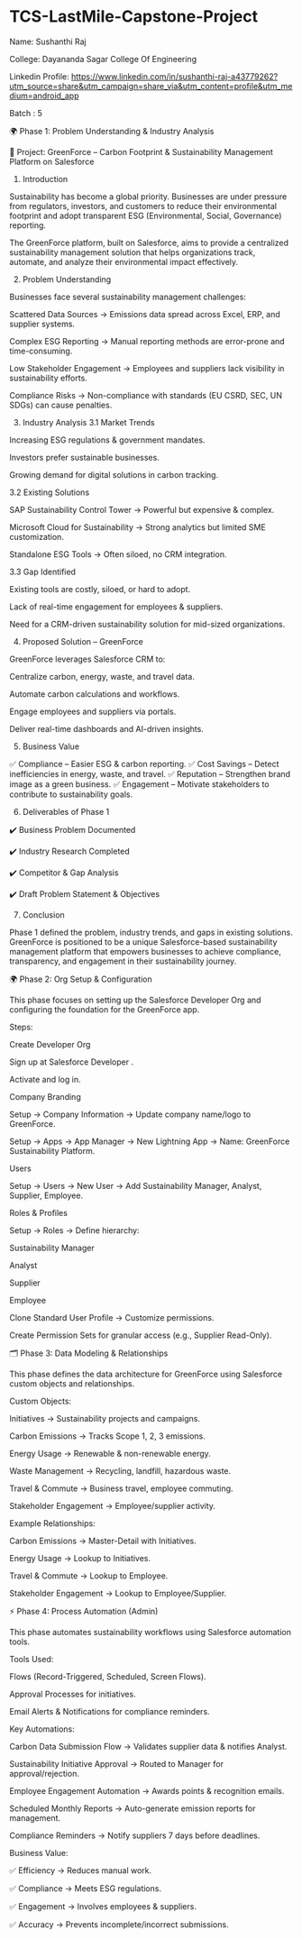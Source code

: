 # TCS-LastMile-Capstone-Project

Name: Sushanthi Raj

College: Dayananda Sagar College Of Engineering

Linkedin Profile: https://www.linkedin.com/in/sushanthi-raj-a43779262?utm_source=share&utm_campaign=share_via&utm_content=profile&utm_medium=android_app

Batch : 5


🌍 Phase 1: Problem Understanding & Industry Analysis

📌 Project: GreenForce – Carbon Footprint & Sustainability Management Platform on Salesforce
1. Introduction

Sustainability has become a global priority. Businesses are under pressure from regulators, investors, and customers to reduce their environmental footprint and adopt transparent ESG (Environmental, Social, Governance) reporting.

The GreenForce platform, built on Salesforce, aims to provide a centralized sustainability management solution that helps organizations track, automate, and analyze their environmental impact effectively.

2. Problem Understanding

Businesses face several sustainability management challenges:

Scattered Data Sources → Emissions data spread across Excel, ERP, and supplier systems.

Complex ESG Reporting → Manual reporting methods are error-prone and time-consuming.

Low Stakeholder Engagement → Employees and suppliers lack visibility in sustainability efforts.

Compliance Risks → Non-compliance with standards (EU CSRD, SEC, UN SDGs) can cause penalties.

3. Industry Analysis
3.1 Market Trends

Increasing ESG regulations & government mandates.

Investors prefer sustainable businesses.

Growing demand for digital solutions in carbon tracking.

3.2 Existing Solutions

SAP Sustainability Control Tower → Powerful but expensive & complex.

Microsoft Cloud for Sustainability → Strong analytics but limited SME customization.

Standalone ESG Tools → Often siloed, no CRM integration.

3.3 Gap Identified

Existing tools are costly, siloed, or hard to adopt.

Lack of real-time engagement for employees & suppliers.

Need for a CRM-driven sustainability solution for mid-sized organizations.

4. Proposed Solution – GreenForce

GreenForce leverages Salesforce CRM to:

Centralize carbon, energy, waste, and travel data.

Automate carbon calculations and workflows.

Engage employees and suppliers via portals.

Deliver real-time dashboards and AI-driven insights.

5. Business Value

✅ Compliance – Easier ESG & carbon reporting.
✅ Cost Savings – Detect inefficiencies in energy, waste, and travel.
✅ Reputation – Strengthen brand image as a green business.
✅ Engagement – Motivate stakeholders to contribute to sustainability goals.

6. Deliverables of Phase 1

✔️ Business Problem Documented

✔️ Industry Research Completed

✔️ Competitor & Gap Analysis

✔️ Draft Problem Statement & Objectives

7. Conclusion

Phase 1 defined the problem, industry trends, and gaps in existing solutions. GreenForce is positioned to be a unique Salesforce-based sustainability management platform that empowers businesses to achieve compliance, transparency, and engagement in their sustainability journey.

🌍 Phase 2: Org Setup & Configuration

This phase focuses on setting up the Salesforce Developer Org and configuring the foundation for the GreenForce app.

Steps:

Create Developer Org

Sign up at Salesforce Developer
.

Activate and log in.

Company Branding

Setup → Company Information → Update company name/logo to GreenForce.

Setup → Apps → App Manager → New Lightning App → Name: GreenForce Sustainability Platform.

Users

Setup → Users → New User → Add Sustainability Manager, Analyst, Supplier, Employee.

Roles & Profiles

Setup → Roles → Define hierarchy:

Sustainability Manager

Analyst

Supplier

Employee

Clone Standard User Profile → Customize permissions.

Create Permission Sets for granular access (e.g., Supplier Read-Only).

🗂️ Phase 3: Data Modeling & Relationships

This phase defines the data architecture for GreenForce using Salesforce custom objects and relationships.

Custom Objects:

Initiatives → Sustainability projects and campaigns.

Carbon Emissions → Tracks Scope 1, 2, 3 emissions.

Energy Usage → Renewable & non-renewable energy.

Waste Management → Recycling, landfill, hazardous waste.

Travel & Commute → Business travel, employee commuting.

Stakeholder Engagement → Employee/supplier activity.

Example Relationships:

Carbon Emissions → Master-Detail with Initiatives.

Energy Usage → Lookup to Initiatives.

Travel & Commute → Lookup to Employee.

Stakeholder Engagement → Lookup to Employee/Supplier.

⚡ Phase 4: Process Automation (Admin)

This phase automates sustainability workflows using Salesforce automation tools.

Tools Used:

Flows (Record-Triggered, Scheduled, Screen Flows).

Approval Processes for initiatives.

Email Alerts & Notifications for compliance reminders.

Key Automations:

Carbon Data Submission Flow → Validates supplier data & notifies Analyst.

Sustainability Initiative Approval → Routed to Manager for approval/rejection.

Employee Engagement Automation → Awards points & recognition emails.

Scheduled Monthly Reports → Auto-generate emission reports for management.

Compliance Reminders → Notify suppliers 7 days before deadlines.

Business Value:

✅ Efficiency → Reduces manual work.

✅ Compliance → Meets ESG regulations.

✅ Engagement → Involves employees & suppliers.

✅ Accuracy → Prevents incomplete/incorrect submissions.
